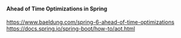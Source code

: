 #### Ahead of Time Optimizations in Spring
https://www.baeldung.com/spring-6-ahead-of-time-optimizations
https://docs.spring.io/spring-boot/how-to/aot.html